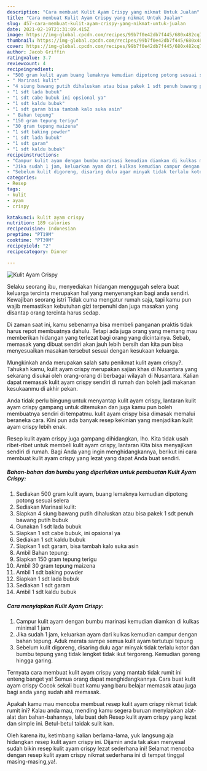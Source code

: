 ```yaml
---
description: "Cara membuat Kulit Ayam Crispy yang nikmat Untuk Jualan"
title: "Cara membuat Kulit Ayam Crispy yang nikmat Untuk Jualan"
slug: 457-cara-membuat-kulit-ayam-crispy-yang-nikmat-untuk-jualan
date: 2021-02-19T21:31:09.415Z
image: https://img-global.cpcdn.com/recipes/99b7f0e42db7f445/680x482cq70/kulit-ayam-crispy-foto-resep-utama.jpg
thumbnail: https://img-global.cpcdn.com/recipes/99b7f0e42db7f445/680x482cq70/kulit-ayam-crispy-foto-resep-utama.jpg
cover: https://img-global.cpcdn.com/recipes/99b7f0e42db7f445/680x482cq70/kulit-ayam-crispy-foto-resep-utama.jpg
author: Jacob Griffin
ratingvalue: 3.7
reviewcount: 4
recipeingredient:
- "500 gram kulit ayam buang lemaknya kemudian dipotong potong sesuai selera"
- " Marinasi kulit"
- "4 siung bawang putih dihaluskan atau bisa pakek 1 sdt penuh bawang putih bubuk"
- "1 sdt lada bubuk"
- "1 sdt cabe bubuk ini opsional ya"
- "1 sdt kaldu bubuk"
- "1 sdt garam bisa tambah kalo suka asin"
- " Bahan tepung"
- "150 gram tepung terigu"
- "30 gram tepung maizena"
- "1 sdt baking powder"
- "1 sdt lada bubuk"
- "1 sdt garam"
- "1 sdt kaldu bubuk"
recipeinstructions:
- "Campur kulit ayam dengan bumbu marinasi kemudian diamkan di kulkas minimal 1 jam"
- "Jika sudah 1 jam, keluarkan ayam dari kulkas kemudian campur dengan bahan tepung. Aduk merata sampe semua kulit ayam tertutupi tepung"
- "Sebelum kulit digoreng, disaring dulu agar minyak tidak terlalu kotor dan bumbu tepung yang tidak lengket tidak ikut tergoreng. Kemudian goreng hingga garing."
categories:
- Resep
tags:
- kulit
- ayam
- crispy

katakunci: kulit ayam crispy 
nutrition: 189 calories
recipecuisine: Indonesian
preptime: "PT19M"
cooktime: "PT39M"
recipeyield: "2"
recipecategory: Dinner

---
```



![Kulit Ayam Crispy](https://img-global.cpcdn.com/recipes/99b7f0e42db7f445/680x482cq70/kulit-ayam-crispy-foto-resep-utama.jpg)

Selaku seorang ibu, menyediakan hidangan menggugah selera buat keluarga tercinta merupakan hal yang menyenangkan bagi anda sendiri. Kewajiban seorang istri Tidak cuma mengatur rumah saja, tapi kamu pun wajib memastikan kebutuhan gizi terpenuhi dan juga masakan yang disantap orang tercinta harus sedap.

Di zaman  saat ini, kamu sebenarnya bisa membeli panganan praktis tidak harus repot membuatnya dahulu. Tetapi ada juga orang yang memang mau memberikan hidangan yang terlezat bagi orang yang dicintainya. Sebab, memasak yang dibuat sendiri akan jauh lebih bersih dan kita pun bisa menyesuaikan masakan tersebut sesuai dengan kesukaan keluarga. 



Mungkinkah anda merupakan salah satu penikmat kulit ayam crispy?. Tahukah kamu, kulit ayam crispy merupakan sajian khas di Nusantara yang sekarang disukai oleh orang-orang di berbagai wilayah di Nusantara. Kalian dapat memasak kulit ayam crispy sendiri di rumah dan boleh jadi makanan kesukaanmu di akhir pekan.

Anda tidak perlu bingung untuk menyantap kulit ayam crispy, lantaran kulit ayam crispy gampang untuk ditemukan dan juga kamu pun boleh membuatnya sendiri di tempatmu. kulit ayam crispy bisa dimasak memalui beraneka cara. Kini pun ada banyak resep kekinian yang menjadikan kulit ayam crispy lebih enak.

Resep kulit ayam crispy juga gampang dihidangkan, lho. Kita tidak usah ribet-ribet untuk membeli kulit ayam crispy, lantaran Kita bisa menyajikan sendiri di rumah. Bagi Anda yang ingin menghidangkannya, berikut ini cara membuat kulit ayam crispy yang lezat yang dapat Anda buat sendiri.

<!--inarticleads1-->

##### Bahan-bahan dan bumbu yang diperlukan untuk pembuatan Kulit Ayam Crispy:

1. Sediakan 500 gram kulit ayam, buang lemaknya kemudian dipotong potong sesuai selera
1. Sediakan  Marinasi kulit:
1. Siapkan 4 siung bawang putih dihaluskan atau bisa pakek 1 sdt penuh bawang putih bubuk
1. Gunakan 1 sdt lada bubuk
1. Siapkan 1 sdt cabe bubuk, ini opsional ya
1. Sediakan 1 sdt kaldu bubuk
1. Siapkan 1 sdt garam, bisa tambah kalo suka asin
1. Ambil  Bahan tepung:
1. Siapkan 150 gram tepung terigu
1. Ambil 30 gram tepung maizena
1. Ambil 1 sdt baking powder
1. Siapkan 1 sdt lada bubuk
1. Sediakan 1 sdt garam
1. Ambil 1 sdt kaldu bubuk




<!--inarticleads2-->

##### Cara menyiapkan Kulit Ayam Crispy:

1. Campur kulit ayam dengan bumbu marinasi kemudian diamkan di kulkas minimal 1 jam
1. Jika sudah 1 jam, keluarkan ayam dari kulkas kemudian campur dengan bahan tepung. Aduk merata sampe semua kulit ayam tertutupi tepung
1. Sebelum kulit digoreng, disaring dulu agar minyak tidak terlalu kotor dan bumbu tepung yang tidak lengket tidak ikut tergoreng. Kemudian goreng hingga garing.




Ternyata cara membuat kulit ayam crispy yang mantab tidak rumit ini enteng banget ya! Semua orang dapat menghidangkannya. Cara buat kulit ayam crispy Cocok sekali buat kamu yang baru belajar memasak atau juga bagi anda yang sudah ahli memasak.

Apakah kamu mau mencoba membuat resep kulit ayam crispy nikmat tidak rumit ini? Kalau anda mau, mending kamu segera buruan menyiapkan alat-alat dan bahan-bahannya, lalu buat deh Resep kulit ayam crispy yang lezat dan simple ini. Betul-betul taidak sulit kan. 

Oleh karena itu, ketimbang kalian berlama-lama, yuk langsung aja hidangkan resep kulit ayam crispy ini. Dijamin anda tak akan menyesal sudah bikin resep kulit ayam crispy lezat sederhana ini! Selamat mencoba dengan resep kulit ayam crispy nikmat sederhana ini di tempat tinggal masing-masing,ya!.

